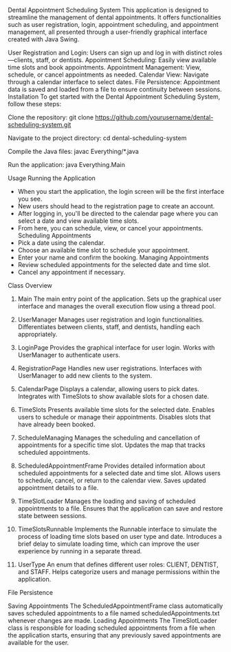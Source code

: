 Dental Appointment Scheduling System
This application is designed to streamline the management of dental appointments. It offers functionalities such as user registration, login, appointment scheduling, and appointment management, all presented through a user-friendly graphical interface created with Java Swing.

User Registration and Login: Users can sign up and log in with distinct roles—clients, staff, or dentists.
Appointment Scheduling: Easily view available time slots and book appointments.
Appointment Management: View, schedule, or cancel appointments as needed.
Calendar View: Navigate through a calendar interface to select dates.
File Persistence: Appointment data is saved and loaded from a file to ensure continuity between sessions.
Installation
To get started with the Dental Appointment Scheduling System, follow these steps:

Clone the repository:
git clone https://github.com/yourusername/dental-scheduling-system.git

Navigate to the project directory:
cd dental-scheduling-system

Compile the Java files:
javac Everything/*.java

Run the application:
java Everything.Main

Usage
Running the Application
- When you start the application, the login screen will be the first interface you see.
- New users should head to the registration page to create an account.
- After logging in, you'll be directed to the calendar page where you can select a date and view available time slots.
- From here, you can schedule, view, or cancel your appointments.
Scheduling Appointments
- Pick a date using the calendar.
- Choose an available time slot to schedule your appointment.
- Enter your name and confirm the booking.
Managing Appointments
- Review scheduled appointments for the selected date and time slot.
- Cancel any appointment if necessary.
  

Class Overview
1. Main
The main entry point of the application.
Sets up the graphical user interface and manages the overall execution flow using a thread pool.

2. UserManager
Manages user registration and login functionalities.
Differentiates between clients, staff, and dentists, handling each appropriately.

3. LoginPage
Provides the graphical interface for user login.
Works with UserManager to authenticate users.

4. RegistrationPage
Handles new user registrations.
Interfaces with UserManager to add new clients to the system.

5. CalendarPage
Displays a calendar, allowing users to pick dates.
Integrates with TimeSlots to show available slots for a chosen date.

6. TimeSlots
Presents available time slots for the selected date.
Enables users to schedule or manage their appointments.
Disables slots that have already been booked.

7. ScheduleManaging
Manages the scheduling and cancellation of appointments for a specific time slot.
Updates the map that tracks scheduled appointments.

8. ScheduledAppointmentFrame
Provides detailed information about scheduled appointments for a selected date and time slot.
Allows users to schedule, cancel, or return to the calendar view.
Saves updated appointment details to a file.

9. TimeSlotLoader
Manages the loading and saving of scheduled appointments to a file.
Ensures that the application can save and restore state between sessions.

10. TimeSlotsRunnable
Implements the Runnable interface to simulate the process of loading time slots based on user type and date.
Introduces a brief delay to simulate loading time, which can improve the user experience by running in a separate thread.

11. UserType
An enum that defines different user roles: CLIENT, DENTIST, and STAFF.
Helps categorize users and manage permissions within the application.

File Persistence

Saving Appointments
The ScheduledAppointmentFrame class automatically saves scheduled appointments to a file named scheduledAppointments.txt whenever changes are made.
Loading Appointments
The TimeSlotLoader class is responsible for loading scheduled appointments from a file when the application starts, ensuring that any previously saved appointments are available for the user.
